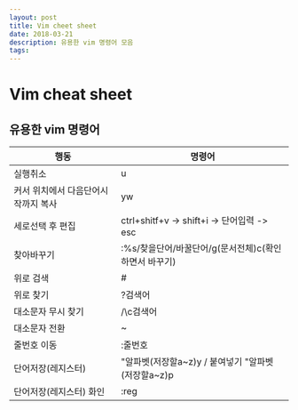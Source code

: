 ```yaml
---
layout: post
title: Vim cheet sheet
date: 2018-03-21
description: 유용한 vim 명령어 모음
tags:
---
```


# Vim cheat sheet

## 유용한 vim 명령어

 행동 | 명령어
 ---- | ----
 실행취소 | u
 커서 위치에서 다음단어시작까지 복사 | yw
 세로선택 후 편집 | ctrl+shitf+v -> shift+i -> 단어입력 -> esc
 찾아바꾸기 | :%s/찾을단어/바꿀단어/g(문서전체)c(확인하면서 바꾸기)
 위로 검색 | #
 위로 찾기 | ?검색어
 대소문자 무시 찾기| /\c검색어
 대소문자 전환 | ~
 줄번호 이동 | :줄번호
 단어저장(레지스터) |  "알파벳(저장할a~z)y  / 붙여넣기 "알파벳(저장할a~z)p
 단어저장(레지스터) 화인 | :reg

